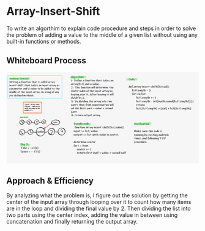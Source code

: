 # Array-Insert-Shift
To write an algorthim to explain code procedure and steps in order to solve the problem of adding a value to the middle of a given list without using any built-in functions or methods.

## Whiteboard Process
![image](array-insert-shift.PNG)

## Approach & Efficiency

By analyzing what the problem is, I figure out the solution by getting the center of the input array through looping over it to count how many items are in the loop and dividing the final value by 2. Then dividing the list into two parts using the center index, adding the value in between using concatenation and finally returning the output array.



